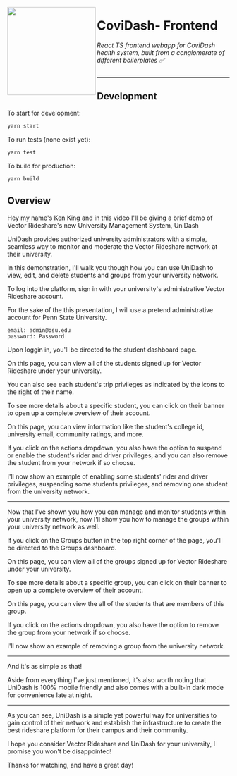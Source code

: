 <img 
  src='https://www.vectorrideshare.com/wp-content/uploads/2020/05/Vector-Logo-Update.png' 
  height="auto" 
  width="200vw"
  align="left"
 />

# CoviDash- Frontend

<i> React TS frontend webapp for CoviDash health system, built from a conglomerate of different boilerplates ✅ </i>
##
## <hr/>
## Development
To start for development:

```bash
yarn start
```

To run tests (none exist yet):

```bash
yarn test
```

To build for production:

```bash
yarn build
```

## Overview

Hey my name's Ken King and in this video I'll be giving a brief demo of Vector Rideshare's new University Management System, UniDash

UniDash provides authorized university administrators with a simple, seamless way to monitor and moderate the Vector Rideshare network at their university.

In this demonstration, I'll walk you though how you can use UniDash to view, edit, and delete students and groups from your university network.

To log into the platform, sign in with your university's administrative Vector Rideshare account.
  
  For the sake of the this presentation, I will use a pretend administrative account for Penn State University.

    email: admin@psu.edu
    password: Password

Upon loggin in, you'll be directed to the student dashboard page.

On this page, you can view all of the students signed up for Vector Rideshare under your university.

You can also see each student's trip privileges as indicated by the icons to the right of their name.

To see more details about a specific student, you can click on their banner to open up a complete overview of their account.

On this page, you can view information like the student's college id, university email, community ratings, and more.

If you click on the actions dropdown, you also have the option to suspend or enable the student's rider and driver privileges, and you can also remove the student from your network if so choose.

I'll now show an example of enabling some students' rider and driver privileges, suspending some students privileges, and removing one student from the university network.

---

Now that I've shown you how you can manage and monitor students within your university network, now I'll show you how to manage the groups within your university network as well.

If you click on the Groups button in the top right corner of the page, you'll be directed to the Groups dashboard.

On this page, you can view all of the groups signed up for Vector Rideshare under your university.

To see more details about a specific group, you can click on their banner to open up a complete overview of their account.

On this page, you can view the all of the students that are members of this group.

If you click on the actions dropdown, you also have the option to remove the group from your network if so choose.

I'll now show an example of removing a group from the university network.

---

And it's as simple as that!

Aside from everything I've just mentioned, it's also worth noting that UniDash is 100% mobile friendly and also comes with a built-in dark mode for convenience late at night.

---

As you can see, UniDash is a simple yet powerful way for universities to gain control of their network and establish the infrastructure to create the best rideshare platform for their campus and their community.

I hope you consider Vector Rideshare and UniDash for your university, I promise you won't be disappointed!

Thanks for watching, and have a great day!
